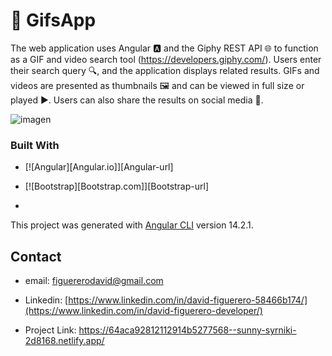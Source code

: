 # 🚀 GifsApp

The web application uses Angular 🅰️ and the Giphy REST API 🌐 to function as a GIF and video search tool (https://developers.giphy.com/). Users enter their search query 🔍, and the application displays related results. GIFs and videos are presented as thumbnails 🖼️ and can be viewed in full size or played ▶️. Users can also share the results on social media 📲.


![imagen](https://github.com/Davidfi34/Search-gifs/assets/46968835/1675d45f-304e-4ba5-9e7f-5b8ac0bdd172)


### Built With

* [![Angular][Angular.io]][Angular-url]
* [![Bootstrap][Bootstrap.com]][Bootstrap-url]

* 
This project was generated with [Angular CLI](https://github.com/angular/angular-cli) version 14.2.1.

<!-- CONTACT -->
## Contact

* email: figuererodavid@gmail.com

* Linkedin: [https://www.linkedin.com/in/david-figuerero-58466b174/](https://www.linkedin.com/in/david-figuerero-developer/)

* Project Link: https://64aca92812112914b5277568--sunny-syrniki-2d8168.netlify.app/
